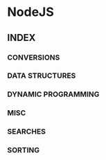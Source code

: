 # NodeJS

## INDEX

### CONVERSIONS

### DATA STRUCTURES

### DYNAMIC PROGRAMMING

### MISC

### SEARCHES

### SORTING